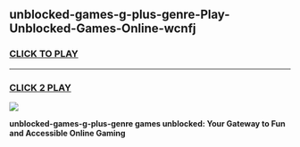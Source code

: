 
## unblocked-games-g-plus-genre-Play-Unblocked-Games-Online-wcnfj
<h3>
<a href="https://premium76.site?title=unblocked-games-g-plus-genre&ref=25A">CLICK TO PLAY</a></h3>
<hr>

<h3>
<a href="https://premium76.site?title=unblocked-games-g-plus-genre&ref=25A">CLICK 2 PLAY</a>
  
</h3>

<a href="https://premium76.site?title=unblocked-games-g-plus-genre&ref=25A"><img src="https://clearcache.store/games.png"></a>


**unblocked-games-g-plus-genre games unblocked: Your Gateway to Fun and Accessible Online Gaming**
